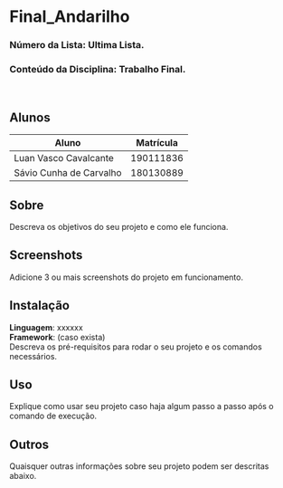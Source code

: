 # Final_Andarilho
 

### Número da Lista: Ultima Lista.<br>
### Conteúdo da Disciplina: Trabalho Final.<br>
<br>

## Alunos
Aluno   | Matrícula
--------- | ------
Luan Vasco Cavalcante | 190111836
Sávio Cunha de Carvalho | 180130889

## Sobre 
Descreva os objetivos do seu projeto e como ele funciona. 

## Screenshots
Adicione 3 ou mais screenshots do projeto em funcionamento.

## Instalação 
**Linguagem**: xxxxxx<br>
**Framework**: (caso exista)<br>
Descreva os pré-requisitos para rodar o seu projeto e os comandos necessários.

## Uso 
Explique como usar seu projeto caso haja algum passo a passo após o comando de execução.

## Outros 
Quaisquer outras informações sobre seu projeto podem ser descritas abaixo.




